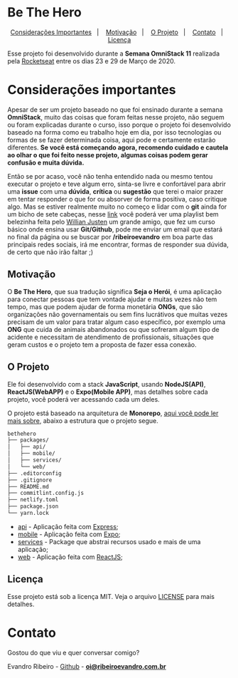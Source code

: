 # Be The Hero

<p align="center">
  <a href="#considerações-importantes">Considerações Importantes</a>&nbsp;&nbsp;&nbsp;|&nbsp;&nbsp;&nbsp;
  <a href="#motivação">Motivação</a>&nbsp;&nbsp;&nbsp;|&nbsp;&nbsp;&nbsp;
  <a href="#o-projeto">O Projeto</a>&nbsp;&nbsp;&nbsp;|&nbsp;&nbsp;&nbsp;
  <a href="#contato">Contato</a>&nbsp;&nbsp;&nbsp;|&nbsp;&nbsp;&nbsp;
  <a href="#licença">Licença</a>
</p>

Esse projeto foi desenvolvido durante a **Semana OmniStack 11** realizada pela [Rocketseat](https://rocketseat.com.br/) entre os dias 23 e 29 de Março de 2020.

# Considerações importantes

Apesar de ser um projeto baseado no que foi ensinado durante a semana **OmniStack**, muito das coisas que foram feitas nesse projeto, não seguem ou foram explicadas durante o curso, isso porque o projeto foi desenvolvido baseado na forma como eu trabalho hoje em dia, por isso tecnologias ou formas de se fazer determinada coisa, aqui pode e certamente estarão diferentes. **Se você está começando agora, recomendo cuidado e cautela ao olhar o que foi feito nesse projeto, algumas coisas podem gerar confusão e muita dúvida.**

Então se por acaso, você não tenha entendido nada ou mesmo tentou executar o projeto e teve algum erro, sinta-se livre e confortável para abrir uma **issue** com uma **dúvida**, **crítica** ou **sugestão** que terei o maior prazer em tentar responder o que for ou absorver de forma positiva, caso critique algo. Mas se estiver realmente muito no começo e lidar com o **git** ainda for um bicho de sete cabeças, nesse [link](https://www.youtube.com/watch?v=IBClN6VpJDw&list=PLlAbYrWSYTiPA2iEiQ2PF_A9j__C4hi0A) você poderá ver uma playlist bem belezinha feita pelo [Willian Justen](https://willianjusten.com.br/) um grande amigo, que fez um curso básico onde ensina usar **Git/Github**, pode me enviar um email que estará no final da página ou se buscar por **/ribeiroevandro** em boa parte das principais redes sociais, irá me encontrar, formas de responder sua dúvida, de certo que não irão faltar ;)

## Motivação

O **Be The Hero**, que sua tradução significa **Seja o Herói**, é uma aplicação para conectar pessoas que tem vontade ajudar e muitas vezes não tem tempo, mas que podem ajudar de forma monetária **ONGs**, que são organizações não governamentais ou sem fins lucrátivos que muitas vezes precisam de um valor para tratar algum caso específico, por exemplo uma **ONG** que cuida de animais abandonados ou que sofreram algum tipo de acidente e necessitam de atendimento de profissionais, situações que geram custos e o projeto tem a proposta de fazer essa conexão.

## O Projeto

Ele foi desenvolvido com a stack **JavaScript**, usando **NodeJS(API)**, **ReactJS(WebAPP)** e o **Expo(Mobile APP)**, mas detalhes sobre cada projeto, você poderá ver acessando cada um deles.

O projeto está baseado na arquitetura de **Monorepo**, [aqui você pode ler mais sobre](https://imasters.com.br/android/mais-rapidos-juntos-repositorio-monolitico-monorepo-da-engenharia-da-uber-para-ios), abaixo a estrutura que o projeto segue.

```bash
bethehero
├── packages/
│   ├── api/
│   ├── mobile/
│   ├── services/
│   └── web/
├── .editorconfig
├── .gitignore
├── README.md
├── commitlint.config.js
├── netlify.toml
├── package.json
└── yarn.lock
```

- [api](packages/api/) - Aplicação feita com [Express](https://expressjs.com/pt-br/);
- [mobile](packages/mobile/) - Aplicação feita com [Expo](https://expo.io/);
- [services](packages/services/) - Package que abstrai recursos usado e mais de uma aplicação;
- [web](packages/web/) - Aplicação feita com [ReactJS](https://reactjs.org/);

## Licença

Esse projeto está sob a licença MIT. Veja o arquivo [LICENSE](LICENSE.md) para mais detalhes.

# Contato

Gostou do que viu e quer conversar comigo?

Evandro Ribeiro - [Github](https://github.com/ribeiroevandro) - **oi@ribeiroevandro.com.br**
